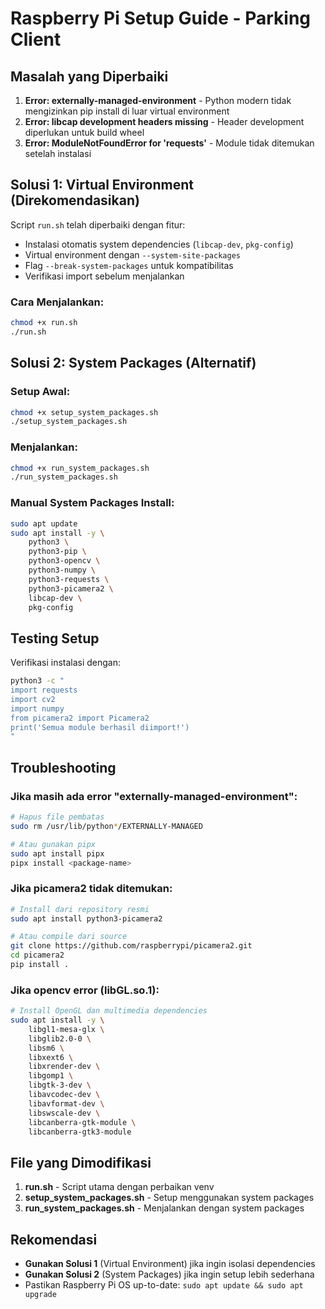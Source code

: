 # Raspberry Pi Setup Guide - Parking Client

## Masalah yang Diperbaiki

1. **Error: externally-managed-environment** - Python modern tidak mengizinkan pip install di luar virtual environment
2. **Error: libcap development headers missing** - Header development diperlukan untuk build wheel
3. **Error: ModuleNotFoundError for 'requests'** - Module tidak ditemukan setelah instalasi

## Solusi 1: Virtual Environment (Direkomendasikan)

Script `run.sh` telah diperbaiki dengan fitur:

- Instalasi otomatis system dependencies (`libcap-dev`, `pkg-config`)
- Virtual environment dengan `--system-site-packages`
- Flag `--break-system-packages` untuk kompatibilitas
- Verifikasi import sebelum menjalankan

### Cara Menjalankan:

```bash
chmod +x run.sh
./run.sh
```

## Solusi 2: System Packages (Alternatif)

### Setup Awal:

```bash
chmod +x setup_system_packages.sh
./setup_system_packages.sh
```

### Menjalankan:

```bash
chmod +x run_system_packages.sh
./run_system_packages.sh
```

### Manual System Packages Install:

```bash
sudo apt update
sudo apt install -y \
    python3 \
    python3-pip \
    python3-opencv \
    python3-numpy \
    python3-requests \
    python3-picamera2 \
    libcap-dev \
    pkg-config
```

## Testing Setup

Verifikasi instalasi dengan:

```bash
python3 -c "
import requests
import cv2
import numpy
from picamera2 import Picamera2
print('Semua module berhasil diimport!')
"
```

## Troubleshooting

### Jika masih ada error "externally-managed-environment":

```bash
# Hapus file pembatas
sudo rm /usr/lib/python*/EXTERNALLY-MANAGED

# Atau gunakan pipx
sudo apt install pipx
pipx install <package-name>
```

### Jika picamera2 tidak ditemukan:

```bash
# Install dari repository resmi
sudo apt install python3-picamera2

# Atau compile dari source
git clone https://github.com/raspberrypi/picamera2.git
cd picamera2
pip install .
```

### Jika opencv error (libGL.so.1):

```bash
# Install OpenGL dan multimedia dependencies
sudo apt install -y \
    libgl1-mesa-glx \
    libglib2.0-0 \
    libsm6 \
    libxext6 \
    libxrender-dev \
    libgomp1 \
    libgtk-3-dev \
    libavcodec-dev \
    libavformat-dev \
    libswscale-dev \
    libcanberra-gtk-module \
    libcanberra-gtk3-module
```

## File yang Dimodifikasi

1. **run.sh** - Script utama dengan perbaikan venv
2. **setup_system_packages.sh** - Setup menggunakan system packages
3. **run_system_packages.sh** - Menjalankan dengan system packages

## Rekomendasi

- **Gunakan Solusi 1** (Virtual Environment) jika ingin isolasi dependencies
- **Gunakan Solusi 2** (System Packages) jika ingin setup lebih sederhana
- Pastikan Raspberry Pi OS up-to-date: `sudo apt update && sudo apt upgrade`